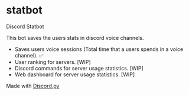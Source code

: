# statbot
Discord Statbot

This bot saves the users stats in discord voice channels.
- Saves users voice sessions (Total time that a users spends in a voice channel). ✅
- User ranking for servers. [WIP]
- Discord commands for server usage statistics. [WIP]
- Web dashboard for server usage statistics. [WIP]

Made with [Discord.py](https://github.com/Rapptz/discord.py/tree/v1.7.3)
